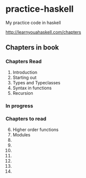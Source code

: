 # practice-haskell
My practice code in haskell

http://learnyouahaskell.com/chapters

## Chapters in book

### Chapters Read
1. Introduction
2. Starting out
3. Types and Typeclasses
4. Syntax in functions
5. Recursion

### In progress

### Chapters to read
6. Higher order functions
7. Modules 
8.
9.
10.
11.
12.
13.
14.
